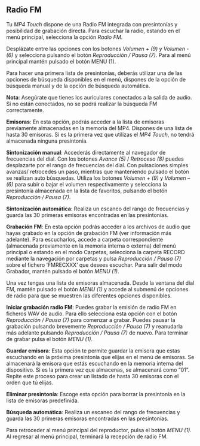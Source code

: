 ## Radio FM

Tu *MP4 Touch* dispone de una Radio FM integrada con presintonías y posibilidad de grabación directa. Para escuchar la radio, estando en el menú principal, selecciona la opción *Radio FM*. 

Desplázate entre las opciones con los botones *Volumen + (9) y Volumen - (6)* y selecciona pulsando el botón *Reproducción / Pausa (7)*. Para al menú principal mantén pulsado el botón MENU (1).

Para hacer una primera lista de presintonías, deberás utilizar una de las opciones de búsqueda disponibles en el menú, dispones de la opción de búsqueda manual y de la opción de búsqueda automática.

**Nota**: Asegúrate que tienes los auriculares conectados a la salida de audio. Si no están conectados, no se podrá realizar la búsqueda FM correctamente.

**Emisoras**: En esta opción, podrás acceder a la lista de emisoras previamente almacenadas en la memoria del MP4. Dispones de una lista de hasta 30 emisoras. Si es la primera vez que utilizas el *MP4 Touch*, no tendrá almacenada ninguna presintonía. 

**Sintonización manual**: Accederás directamente al navegador de frecuencias del dial. Con los botones *Avance (5)* / *Retroceso (8)* puedes desplazarte por el rango de frecuencias del dial. Con pulsaciones simples avanzas/ retrocedes un paso, mientras que manteniendo pulsado el botón se realizan auto búsquedas.  Utiliza los botones *Volumen + (9)* y *Volumen – (6)* para subir o bajar el volumen respectivamente y selecciona la presintonía almacenada en la lista de favoritos, pulsando el botón *Reproducción / Pausa (7)*.

**Sintonización automática**: Realiza un escaneo del rango de frecuencias y guarda las 30 primeras emisoras encontradas en las presintonías.

**Grabación FM**: En esta opción podrás acceder a los archivos de audio que hayas grabado en la opción de grabación FM (ver información más adelante). Para escucharlos, accede a carpeta correspondiente (almacenada previamente en la memoria interna o externa) del menú principal o estando en el modo Carpetas, selecciona la carpeta RECORD mediante la navegación por carpetas y pulsa *Reproducción / Pausa (7)* sobre el fichero ‘FMRECXXX’ que desees escuchar.
Para salir del modo Grabador, mantén pulsado el botón *MENU (1)*.



Una vez tengas una lista de emisoras almacenada. Desde la ventana del dial FM, mantén pulsado el botón *MENU (1)* y accede al submenú de opciones de radio para que se muestren las diferentes opciones disponibles. 

**Iniciar grabación radio FM**: Puedes grabar la emisión de radio FM en ficheros WAV de audio. Para ello selecciona esta opción con el botón *Reproducción / Pausa (7)* para comenzar a grabar. Puedes pausar la grabación pulsando brevemente *Reproducción / Pausa (7)* y reanudarla más adelante pulsando *Reproducción / Pausa (7)* de nuevo. Para terminar de grabar pulsa el botón *MENU (1)*.

**Guardar emisora**: Esta opción te permite guardar la emisora que estas escuchando en la próxima presintonía que elijas en el menú de emisoras. Se almacenará la emisora que estás escuchando en la memoria interna del dispositivo. Si es la primera vez que almacenas, se almacenará como “01”. Repite este proceso para crear un listado de hasta 30 emisoras con el orden que tú elijas.


**Eliminar presintonía**: Escoge esta opción para borrar la presintonía en la lista de emisoras predefinida.

**Búsqueda automática**: Realiza un escaneo del rango de frecuencias y guarda las
30 primeras emisoras encontradas en las presintonías.

Para retroceder al menú principal del reproductor, pulsa el botón *MENU (1)*. Al regresar al menú principal, terminará la recepción de radio FM.
